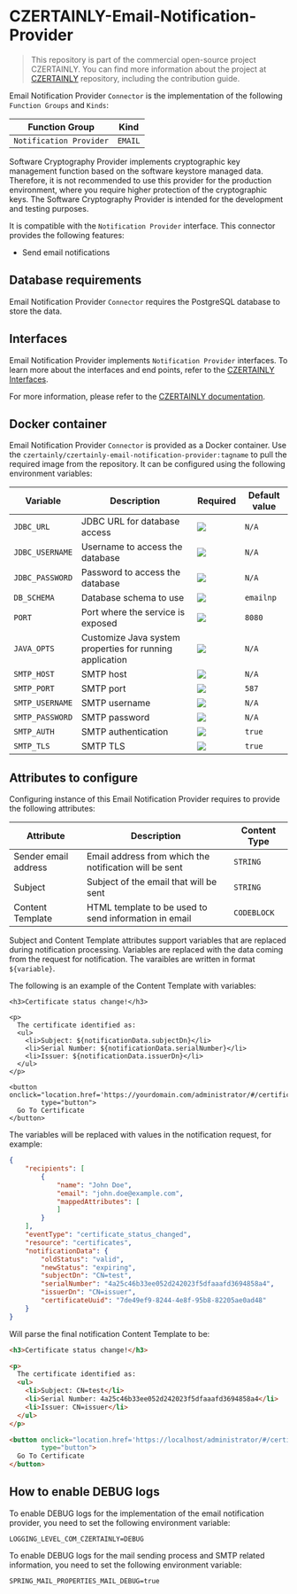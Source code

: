 # CZERTAINLY-Email-Notification-Provider

> This repository is part of the commercial open-source project CZERTAINLY. You can find more information about the project at [CZERTAINLY](https://github.com/CZERTAINLY/CZERTAINLY) repository, including the contribution guide.

Email Notification Provider `Connector` is the implementation of the following `Function Groups` and `Kinds`:

| Function Group          | Kind    |
|-------------------------|---------|
| `Notification Provider` | `EMAIL` |

Software Cryptography Provider implements cryptographic key management function based on the software keystore managed data. Therefore, it is not recommended to use this provider for the production environment, where you require higher protection of the cryptographic keys. The Software Cryptography Provider is intended for the development and testing purposes.

It is compatible with the `Notification Provider` interface. This connector provides the following features:
- Send email notifications

## Database requirements

Email Notification Provider `Connector` requires the PostgreSQL database to store the data.

## Interfaces

Email Notification Provider implements `Notification Provider` interfaces. To learn more about the interfaces and end points, refer to the [CZERTAINLY Interfaces](https://github.com/CZERTAINLY/CZERTAINLY-Interfaces).

For more information, please refer to the [CZERTAINLY documentation](https://docs.czertainly.com).

## Docker container

Email Notification Provider `Connector` is provided as a Docker container. Use the `czertainly/czertainly-email-notification-provider:tagname` to pull the required image from the repository. It can be configured using the following environment variables:

| Variable        | Description                                              | Required                                           | Default value |
|-----------------|----------------------------------------------------------|----------------------------------------------------|---------------|
| `JDBC_URL`      | JDBC URL for database access                             | ![](https://img.shields.io/badge/-YES-success.svg) | `N/A`         |
| `JDBC_USERNAME` | Username to access the database                          | ![](https://img.shields.io/badge/-YES-success.svg) | `N/A`         |
| `JDBC_PASSWORD` | Password to access the database                          | ![](https://img.shields.io/badge/-YES-success.svg) | `N/A`         |
| `DB_SCHEMA`     | Database schema to use                                   | ![](https://img.shields.io/badge/-NO-red.svg)      | `emailnp`     |
| `PORT`          | Port where the service is exposed                        | ![](https://img.shields.io/badge/-NO-red.svg)      | `8080`        |
| `JAVA_OPTS`     | Customize Java system properties for running application | ![](https://img.shields.io/badge/-NO-red.svg)      | `N/A`         |
| `SMTP_HOST`     | SMTP host                                                | ![](https://img.shields.io/badge/-YES-success.svg) | `N/A`         |
| `SMTP_PORT`     | SMTP port                                                | ![](https://img.shields.io/badge/-NO-red.svg)      | `587`         |
| `SMTP_USERNAME` | SMTP username                                            | ![](https://img.shields.io/badge/-NO-red.svg)      | `N/A`         |
| `SMTP_PASSWORD` | SMTP password                                            | ![](https://img.shields.io/badge/-NO-red.svg)      | `N/A`         |
| `SMTP_AUTH`     | SMTP authentication                                      | ![](https://img.shields.io/badge/-NO-red.svg)      | `true`        |
| `SMTP_TLS`      | SMTP TLS                                                 | ![](https://img.shields.io/badge/-NO-red.svg)      | `true`        |

## Attributes to configure

Configuring instance of this Email Notification Provider requires to provide the following attributes:

| Attribute            | Description                                            | Content Type |
|----------------------|--------------------------------------------------------|--------------|
| Sender email address | Email address from which the notification will be sent | `STRING`     |
| Subject              | Subject of the email that will be sent                 | `STRING`     |
| Content Template     | HTML template to be used to send information in email  | `CODEBLOCK`  |

Subject and Content Template attributes support variables that are replaced during notification processing. Variables are replaced with the data coming from the request for notification.
The varaibles are written in format `${variable}`.

The following is an example of the Content Template with variables:
```htlm
<h3>Certificate status change!</h3>

<p>
  The certificate identified as:
  <ul>
    <li>Subject: ${notificationData.subjectDn}</li>
    <li>Serial Number: ${notificationData.serialNumber}</li>
    <li>Issuer: ${notificationData.issuerDn}</li>
  </ul>
</p>

<button onclick="location.href='https://yourdomain.com/administrator/#/certificates/detail/${notificationData.certificateUuid}'"
        type="button">
  Go To Certificate
</button>
```

The variables will be replaced with values in the notification request, for example:
```json
{
    "recipients": [
        {
            "name": "John Doe",
            "email": "john.doe@example.com",
            "mappedAttributes": [
            ]
        }
    ],
    "eventType": "certificate_status_changed",
    "resource": "certificates",
    "notificationData": {
        "oldStatus": "valid",
        "newStatus": "expiring",
        "subjectDn": "CN=test",
        "serialNumber": "4a25c46b33ee052d242023f5dfaaafd3694858a4",
        "issuerDn": "CN=issuer",
        "certificateUuid": "7de49ef9-8244-4e8f-95b8-82205ae0ad48"
    }
}
```

Will parse the final notification Content Template to be:
```html
<h3>Certificate status change!</h3>

<p>
  The certificate identified as:
  <ul>
    <li>Subject: CN=test</li>
    <li>Serial Number: 4a25c46b33ee052d242023f5dfaaafd3694858a4</li>
    <li>Issuer: CN=issuer</li>
  </ul>
</p>

<button onclick="location.href='https://localhost/administrator/#/certificates/detail/7de49ef9-8244-4e8f-95b8-82205ae0ad48'"
        type="button">
  Go To Certificate
</button>
```

## How to enable DEBUG logs

To enable DEBUG logs for the implementation of the email notification provider, you need to set the following environment variable:
```shell
LOGGING_LEVEL_COM_CZERTAINLY=DEBUG
```

To enable DEBUG logs for the mail sending process and SMTP related information, you need to set the following environment variable:
```shell
SPRING_MAIL_PROPERTIES_MAIL_DEBUG=true
```
